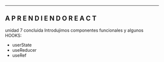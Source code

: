 ---------------------------------------------
A P R E N D I E N D O   R E A C T
---------------------------------------------

unidad 7 concluida
Introdujimos componentes funcionales y algunos HOOKS:

- userState
- useReducer
- useRef



